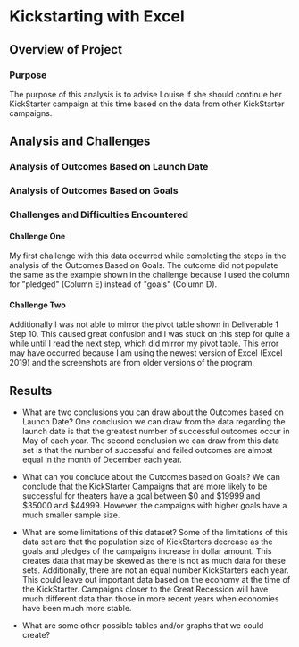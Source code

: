 # Kickstarting with Excel

## Overview of Project

### Purpose
The purpose of this analysis is to advise Louise if she should continue her KickStarter campaign at this time based on the data from other KickStarter campaigns.

## Analysis and Challenges

### Analysis of Outcomes Based on Launch Date

### Analysis of Outcomes Based on Goals

### Challenges and Difficulties Encountered
#### Challenge One
My first challenge with this data occurred while completing the steps in the analysis of the Outcomes Based on Goals. The outcome did not populate the same as the example shown in the challenge because I used the column for "pledged" (Column E) instead of "goals" (Column D).
#### Challenge Two
Additionally I was not able to mirror the pivot table shown in Deliverable 1 Step 10. This caused great confusion and I was stuck on this step for quite a while until I read the next step, which did mirror my pivot table. This error may have occurred because I am using the newest version of Excel (Excel 2019) and the screenshots are from older versions of the program.

## Results

- What are two conclusions you can draw about the Outcomes based on Launch Date?
One conclusion we can draw from the data regarding the launch date is that the greatest number of successful outcomes occur in May of each year.
The second conclusion we can draw from this data set is that the number of successful and failed outcomes are almost equal in the month of December each year.

- What can you conclude about the Outcomes based on Goals?
We can conclude that the KickStarter Campaigns that are more likely to be successful for theaters have a goal between $0 and $19999 and $35000 and $44999. However, the campaigns with higher goals have a much smaller sample size.

- What are some limitations of this dataset?
Some of the limitations of this data set are that the population size of KickStarters decrease as the goals and pledges of the campaigns increase in dollar amount. This creates data that may be skewed as there is not as much data for these sets. Additionally, there are not an equal number KickStarters each year. This could leave out important data based on the economy at the time of the KickStarter. Campaigns closer to the Great Recession will have much different data than those in more recent years when economies have been much more stable.

- What are some other possible tables and/or graphs that we could create?

